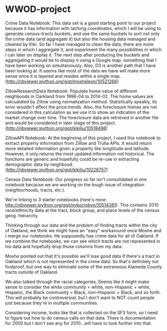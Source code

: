 WWOD-project
============

Crime Data Notebook: This data set is a good starting point to our project because it has information with lat/long coordinates, which I will be using to generate census-tracts buckets, and use the same buckets to sort not only the crime data (and aggregate it) but also the housing data managed and cleaned by Kiki. So far I have managed to clean the data, there are more steps in which I aggregate it, and experiment the many possibilities in which I can later on display it. The next step after producing the buckets and aggregating it would be to display it using a Google map, something that I have been working on simultaniously. Also, D3 is another path that I have been looking at. It seems like most of the data we have will make more sense once it is layered and resides within a single map.
(http://nbviewer.ipython.org/gist/mosheleon/10521266)

ZillowResearchData Notebook: Populate home value of different neighboods in Oarkland from 1996-04 to 2014-02. The home values are calcualated by Zillow using normalization method. Statistically speakly, its error wouldn't affect the price trends. Also, the foreclosure homes are not considered in this calculation as we use it to show an indication of the market change over time. The foreclosure data are retrieved in another file and would be considered in later stage of this project. (http://nbviewer.ipython.org/gist/kikiliu/10518498) 

ZillowAPI Notebook: At the beginning of this project, I used this notebook to extract property information from Zillow and Trulia APIs. It would return more detailed information given a property like longtitude and latitude. However, it only returns the most updated information not historical. The functions are generic and hopefully could be re-use in extracting demographic data by neighbood. (http://nbviewer.ipython.org/gist/kikiliu/10226757)


Census Data Notebook:
Our progress so far isn't consolidated in one notebook because we are working on the tough issue of integration (neighborhoods, tracts, etc.).

We're linking to 3 starter notebooks (here's mine: http://nbviewer.ipython.org/gist/nyborrobyn/10514381). This contains 2010 race/ethnicity data at the tract, block group, and place levels of the census geog. hierarchy.

Thinking through our data and the problem of finding tracts within the city of Oakland, we think we might have an "easy" workaround once Moshe and I merge our notebooks. He supposedly has crime data for all of Oakland. If we combine the notebooks, we can see which tracts are not represented in his data and hopefully drop those columns from my data.

Moshe pointed out that it's possible we'll lose good data if there's a tract in Oakland which is not represented in the crime data. So that's definitely not foolproof, but one way to eliminate some of the extraneous Alameda County tracts outside of Oakland.

We also talked through the racial categories. Seems like it might make sense to consider the white community = white, non-Hispanic + white, Hispanic, the Black community = Black, non-Hispanic + Black, and so forth. This will probably be controversial, but I don't want to NOT count people just because they're in multiple communities.

Considering income, looks like that is collected on the SF3 form, so I need to figure out how to do census calls on that data. There is documentation for 2000 but I don't see any for 2010...will have to look further into that.

